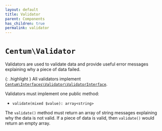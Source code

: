 ```yaml
---
layout: default
title: Validator
parent: Components
has_children: true
permalink: validator
---
```




# `Centum\Validator`

Validators are used to validate data and provide useful error messages explaining why a piece of data failed.

{: .highlight }
All validators implement [`Centum\Interfaces\Validator\ValidatorInterface`](https://github.com/SidRoberts/centum/blob/development/src/Interfaces/Validator/ValidatorInterface.php).

Validators must implement one public method:

- `validate(mixed $value): array<string>`

The `validate()` method must return an array of string messages explaining why the data is not valid.
If a piece of data is valid, then `validate()` would return an empty array.
